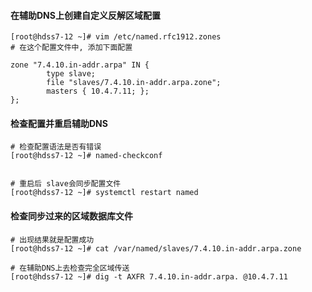 #### 在辅助DNS上创建自定义反解区域配置
``` shell
[root@hdss7-12 ~]# vim /etc/named.rfc1912.zones
# 在这个配置文件中, 添加下面配置

zone "7.4.10.in-addr.arpa" IN {
        type slave;
        file "slaves/7.4.10.in-addr.arpa.zone";
        masters { 10.4.7.11; };
}; 
```

#### 检查配置并重启辅助DNS
``` shell
# 检查配置语法是否有错误
[root@hdss7-12 ~]# named-checkconf


# 重启后 slave会同步配置文件
[root@hdss7-12 ~]# systemctl restart named
```

#### 检查同步过来的区域数据库文件
``` shell
# 出现结果就是配置成功
[root@hdss7-12 ~]# cat /var/named/slaves/7.4.10.in-addr.arpa.zone

# 在辅助DNS上去检查完全区域传送
[root@hdss7-12 ~]# dig -t AXFR 7.4.10.in-addr.arpa. @10.4.7.11
```
